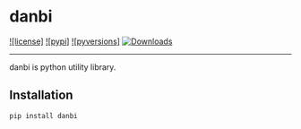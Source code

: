 # danbi
[![license]](/LICENSE)
[![pypi]](https://pypi.org/project/danbi/)
[![pyversions]](http://pypi.python.org/pypi/danbi)
[![Downloads](https://pepy.tech/badge/danbi)](https://pepy.tech/project/danbi)

---

danbi is python utility library.

## Installation

```python
pip install danbi
```


